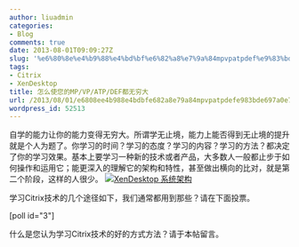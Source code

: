 ```yaml
---
author: liuadmin
categories:
- Blog
comments: true
date: 2013-08-01T09:09:27Z
slug: '%e6%80%8e%e4%b9%88%e4%bd%bf%e6%82%a8%e7%9a%84mpvpatpdef%e9%83%bd%e6%97%a0%e7%a9%b7%e5%a4%a7'
tags:
- Citrix
- XenDesktop
title: 怎么使您的MP/VP/ATP/DEF都无穷大
url: /2013/08/01/e6808ee4b988e4bdbfe682a8e79a84mpvpatpdefe983bde697a0e7a9b7e5a4a7/
wordpress_id: 52513
---
```


自学的能力让你的能力变得无穷大。所谓学无止境，能力上能否得到无止境的提升就是个人为题了。你学习的时间？学习的态度？学习的内容？学习的方法？都决定了你的学习效果。基本上要学习一种新的技术或者产品，大多数人一般都止步于如何操作和运用它；能更深入的理解它的架构和特性，甚至做出横向的比对，就是第二个阶段，这样的人很少。<!--more-->
[![XenDesktop 系统架构](http://cdn1.martinliu.cn/wp-content/uploads/2013/08/excalibur-architecture-xd7.jpg)](http://cdn1.martinliu.cn/wp-content/uploads/2013/08/excalibur-architecture-xd7.jpg)






学习Citrix技术的几个途径如下，我们通常都用到那些？请在下面投票。

[poll id="3"]

什么是您认为学习Citrix技术的好的方式方法？请于本帖留言。


